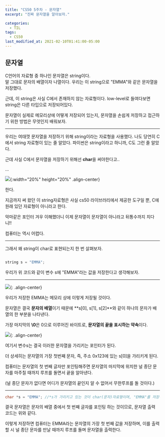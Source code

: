 ```yaml
---
title: "CS50 5주차 - 문자열"
excerpt: "진짜 문자열을 알아보자."

categories:
  - TIL
tags:
  - CS50
last_modified_at: 2021-02-10T01:41:00-05:00
---
```


## 문자열
  
C언어의 자료형 중 하나인 문자열은 string이다.  
말 그대로 문자의 배열이자 나열이다. 우리는 이 string으로 "EMMA"와 같은 문자열을 저장했다.
  
근데, 이 string은 사실 C에서 존재하지 않는 자료형이다.  low-level로 들여다보면 string은 다른 타입으로 저장되어있다.

문자열이 실제로 메모리상에 어떻게 저장되어 있는지, 문자열을 손쉽게 저장하고 접근하기 위한 방법은 무엇인지 배워보자.

- - -
  
우리는 여태껏 문자열을 저장하기 위해 string이라는 자료형을 사용했다. 나도 당연히 C에서 string 자료형이 있는 줄 알았다. 파이썬은 string이라고 하니까, C도 그런 줄 알았다.  

근데 사실 C에서 문자열을 저장하기 위해선 **char**을 써야한다고..  

  
...      
  
![](https://drive.google.com/uc?id=1WPxIyP7TNuT4F0KBDpkl62EgVlkyh6hn){:width="20%" height="20%" .align-center}  
  

한다.  
  
지금까지 써 왔던 이 string자료형은 사실 cs50 라이브러리에서 제공한 도구일 뿐, C에 원래 있던 자료형이 아니라고 한다.

악마같은 포인터 겨우 이해했더니 이제 문자열이 문자열이 아니라고 뒤통수까지 치다니!!  

컴퓨터는 역시 어렵다.

- - -

그래서 왜 string이 char로 표현되는지 한 번 살펴보자.  

```c

string s = "EMMA";

```

우리가 위 코드와 같이 변수 s에 "EMMA"라는 값을 저장한다고 생각해보자.  

- - -

![](https://drive.google.com/uc?id=1yddb04I6XRluLYhD8v397P7mGN_UeOoT){: .align-center}  
  
우리가 저장한 EMMA는 메모리 상에 이렇게 저장될 것이다.  

  
문자열은 결국 **문자의 배열**이기 때문에 **s[0], s[1], s[2]**와 같이 하나의 문자가 배열의 한 부분을 나타낸다.  

가장 마지막의 **\0**은 0으로 이루어진 바이트로, **문자열의 끝을 표시하는 약속**이다.  
  
![](https://drive.google.com/uc?id=170o-6rMnFl_W-50SzXw8Sta280SjWgnN){: .align-center}  
  
여기서 변수s는 결국 이러한 문자열을 가리키는 포인터가 된다.  

더 상세히는 문자열의 가장 첫번째 문자, 즉, 주소 0x123에 있는 s[0]을 가리키게 된다.  

컴퓨터는 문자열의 첫 번째 글자만 포인팅해주면 문자열의 마지막에 위치한 널 종단 문자를 마주칠 때까지 루프를 돌면서 끝을 알아낸다.  

(널 종단 문자가 없다면 어디가 문자열의 끝인지 알 수 없어서 무한루프를 돌 것이다.)  

- - -

```c
char *s = "EMMA"; //*s가 가리키고 있는 것이 char(문자)자료형이며, "EMMA"를 저장하라. 
```

결국 문자열은 문자의 배열 중에서 첫 번째 글자를 포인팅 하는 것이므로, 문자열 출력 코드는 위와 같다.  

이렇게 저장하면 컴퓨터는 EMMA라는 문자열의 가장 첫 번째 값을 저장하며, 이를 출력할 시 널 종단 문자를 만날 때까지 루프를 돌며 문자열을 출력한다.  
  

